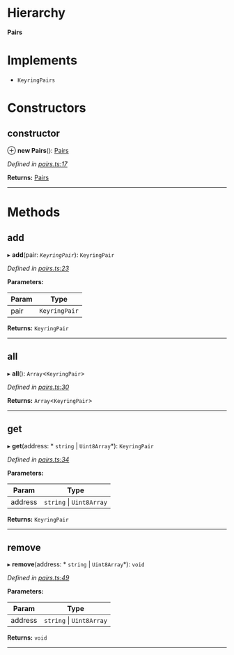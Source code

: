 

# Hierarchy

**Pairs**

# Implements

* `KeyringPairs`

# Constructors

<a id="constructor"></a>

##  constructor

⊕ **new Pairs**(): [Pairs](_pairs_.pairs.md)

*Defined in [pairs.ts:17](https://github.com/polkadot-js/common/blob/40f3ceb/packages/keyring/src/pairs.ts#L17)*

**Returns:** [Pairs](_pairs_.pairs.md)

___

# Methods

<a id="add"></a>

##  add

▸ **add**(pair: *`KeyringPair`*): `KeyringPair`

*Defined in [pairs.ts:23](https://github.com/polkadot-js/common/blob/40f3ceb/packages/keyring/src/pairs.ts#L23)*

**Parameters:**

| Param | Type |
| ------ | ------ |
| pair | `KeyringPair` |

**Returns:** `KeyringPair`

___
<a id="all"></a>

##  all

▸ **all**(): `Array`<`KeyringPair`>

*Defined in [pairs.ts:30](https://github.com/polkadot-js/common/blob/40f3ceb/packages/keyring/src/pairs.ts#L30)*

**Returns:** `Array`<`KeyringPair`>

___
<a id="get"></a>

##  get

▸ **get**(address: * `string` &#124; `Uint8Array`*): `KeyringPair`

*Defined in [pairs.ts:34](https://github.com/polkadot-js/common/blob/40f3ceb/packages/keyring/src/pairs.ts#L34)*

**Parameters:**

| Param | Type |
| ------ | ------ |
| address |  `string` &#124; `Uint8Array`|

**Returns:** `KeyringPair`

___
<a id="remove"></a>

##  remove

▸ **remove**(address: * `string` &#124; `Uint8Array`*): `void`

*Defined in [pairs.ts:49](https://github.com/polkadot-js/common/blob/40f3ceb/packages/keyring/src/pairs.ts#L49)*

**Parameters:**

| Param | Type |
| ------ | ------ |
| address |  `string` &#124; `Uint8Array`|

**Returns:** `void`

___

